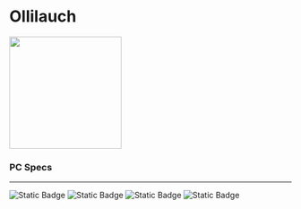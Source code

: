 # Ollilauch

<a href="https://github.com/anuraghazra/github-readme-stats">
  <img height=200 align="center" src="[https://github-readme-stats.vercel.app/api?username=anuraghazra](https://github-readme-stats.vercel.app/api/top-langs/?username=ollilauch&layout=compact](https://github-readme-stats.vercel.app/api/top-langs?username=ollilauch&layout=compact)" />
</a>

### PC Specs
---
![Static Badge](https://img.shields.io/badge/GPU-RTX%204080-blue?logo=nvidia)
![Static Badge](https://img.shields.io/badge/CPU-Ryzen%209%207900X-blue?logo=AMD)
![Static Badge](https://img.shields.io/badge/Motherboard-ROG%20STRIX%20B650--A%20GAMING%20WIFI-blue?logo=asus)
![Static Badge](https://img.shields.io/badge/RAM-G.SKILL%20Trident%20Z5%20DDR5--64GB%20(2x32GB)-blue?logo=g.skill)

